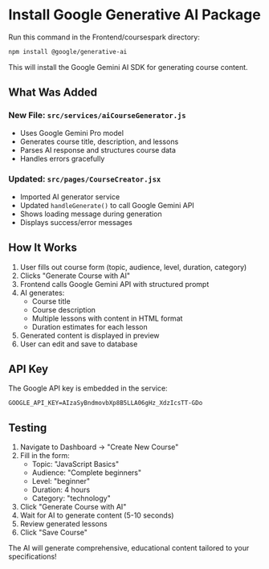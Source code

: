 # Install Google Generative AI Package

Run this command in the Frontend/coursespark directory:

```bash
npm install @google/generative-ai
```

This will install the Google Gemini AI SDK for generating course content.

## What Was Added

### New File: `src/services/aiCourseGenerator.js`
- Uses Google Gemini Pro model
- Generates course title, description, and lessons
- Parses AI response and structures course data
- Handles errors gracefully

### Updated: `src/pages/CourseCreator.jsx`
- Imported AI generator service
- Updated `handleGenerate()` to call Google Gemini API
- Shows loading message during generation
- Displays success/error messages

## How It Works

1. User fills out course form (topic, audience, level, duration, category)
2. Clicks "Generate Course with AI"
3. Frontend calls Google Gemini API with structured prompt
4. AI generates:
   - Course title
   - Course description
   - Multiple lessons with content in HTML format
   - Duration estimates for each lesson
5. Generated content is displayed in preview
6. User can edit and save to database

## API Key

The Google API key is embedded in the service:
```
GOOGLE_API_KEY=AIzaSyBndmovbXp8B5LLA06gHz_XdzIcsTT-GDo
```

## Testing

1. Navigate to Dashboard → "Create New Course"
2. Fill in the form:
   - Topic: "JavaScript Basics"
   - Audience: "Complete beginners"
   - Level: "beginner"
   - Duration: 4 hours
   - Category: "technology"
3. Click "Generate Course with AI"
4. Wait for AI to generate content (5-10 seconds)
5. Review generated lessons
6. Click "Save Course"

The AI will generate comprehensive, educational content tailored to your specifications!
